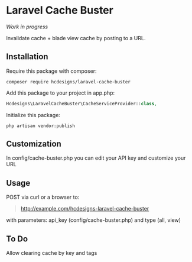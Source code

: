 # Laravel Cache Buster

*Work in progress*

Invalidate cache + blade view cache by posting to a URL.

## Installation
Require this package with composer:

```shell
composer require hcdesigns/laravel-cache-buster
```

Add this package to your project in app.php:
```php
Hcdesigns\LaravelCacheBuster\CacheServiceProvider::class,
```

Initialize this package:
```shell
php artisan vendor:publish
```

## Customization
In config/cache-buster.php you can edit your API key and customize your URL

## Usage
POST via curl or a browser to:
> http://example.com/hcdesigns-laravel-cache-buster

with parameters: api_key (config/cache-buster.php) and type (all, view)

## To Do
Allow clearing cache by key and tags
